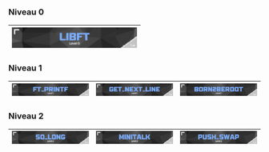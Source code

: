 
### Niveau 0
| <a href="https://github.com/MatthieuGillieron/libft"><img src="images/libft.png" alt="Libft" width="250" style="border: none;"></a> |
|:-----------------------------------:|

### Niveau 1
| [![Ft_printf](images/ft_printf.png)](https://github.com/MatthieuGillieron/ft_printf) | [![Get_Next_Line](images/gnl.png)](https://github.com/MatthieuGillieron/get_next_line) | [![Born2beroot](images/b2r.png)](https://github.com/MatthieuGillieron/born2beroot) |
|:-----------------------------------:|:--------------------------------------:|:---------------------------------------:|

### Niveau 2
| [![So_Long](images/so_long.png)](https://github.com/MatthieuGillieron/so_long) | [![Minitalk](images/mini.png)](https://github.com/MatthieuGillieron/minitalk) | [![Push_Swap](images/push.png)](https://github.com/MatthieuGillieron/push_swap) |
|:-----------------------------------:|:--------------------------------------:|:---------------------------------------:|
